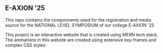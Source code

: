 ## E-AXION '25

This repo contains the componnents used for the registration and media source for the NATIONAL LEVEL SYMPOSIUM of our college E-AXION '25

This project is an interactive website that is created using MERN tech stack. The animations in this website are created using extensive key-frames and complex CSS styles.

